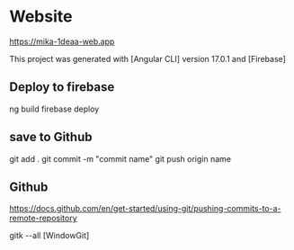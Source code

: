 # Website

https://mika-1deaa-web.app

This project was generated with [Angular CLI] version 17.0.1 and [Firebase]

## Deploy to firebase

ng build
firebase deploy

## save to Github

git add .
git commit -m "commit name"
git push origin name

## Github

https://docs.github.com/en/get-started/using-git/pushing-commits-to-a-remote-repository

gitk --all [WindowGit]
